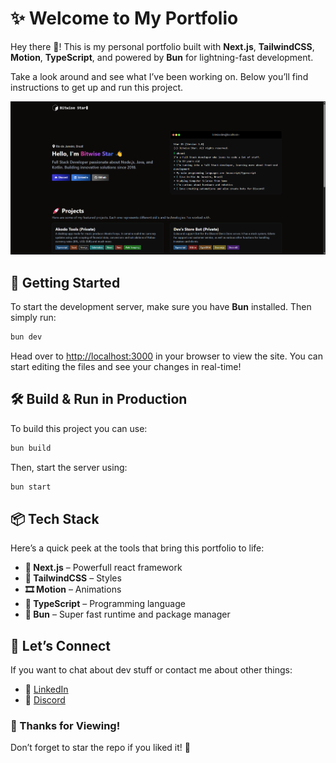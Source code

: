 # ✨ Welcome to My Portfolio

Hey there 👋! This is my personal portfolio built with **Next.js**, **TailwindCSS**, **Motion**, **TypeScript**, and powered by **Bun** for lightning-fast development.

Take a look around and see what I’ve been working on. Below you’ll find instructions to get up and run this project.

<p align="center">
  <img src="https://github.com/bitwise-star/portfolio/blob/main/assets/page.png?raw=true" />
</p>


## 🚀 Getting Started

To start the development server, make sure you have **Bun** installed. Then simply run:

```bash
bun dev
```

Head over to [http://localhost:3000](http://localhost:3000) in your browser to view the site.
You can start editing the files and see your changes in real-time!


## 🛠️ Build & Run in Production

To build this project you can use:

```bash
bun build
```

Then, start the server using:

```bash
bun start
```

## 📦 Tech Stack

Here’s a quick peek at the tools that bring this portfolio to life:

- **🧬 Next.js** – Powerfull react framework
- **🎨 TailwindCSS** – Styles
- **🎞️ Motion** – Animations
- **📘 TypeScript** – Programming language
- **🥖 Bun** – Super fast runtime and package manager

## 💬 Let’s Connect

If you want to chat about dev stuff or contact me about other things:

- 💼 [LinkedIn](https://www.linkedin.com/in/alice-developer/)
- 💬 [Discord](https://discordapp.com/users/1246891471551074428)


### 💖 Thanks for Viewing!

Don’t forget to star the repo if you liked it! 🌟

